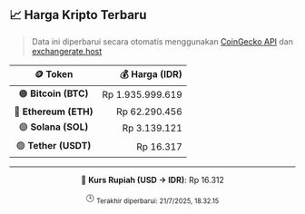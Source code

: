 

<!-- HARGA_KRIPTO -->
## 📈 Harga Kripto Terbaru

> Data ini diperbarui secara otomatis menggunakan [CoinGecko API](https://www.coingecko.com/) dan [exchangerate.host](https://exchangerate.host/)

<div align="center">

| 🪙 Token | 💰 Harga (IDR) |
|:------:|---------------:|
| 🟠 **Bitcoin (BTC)**   | Rp 1.935.999.619 |
| 🔵 **Ethereum (ETH)**  | Rp 62.290.456 |
| 🟣 **Solana (SOL)**    | Rp 3.139.121 |
| 🟢 **Tether (USDT)**   | Rp 16.317 |

---

💱 **Kurs Rupiah (USD → IDR)**: Rp 16.312

🕒 <sub>Terakhir diperbarui: 21/7/2025, 18.32.15</sub>

</div>
<!-- /HARGA_KRIPTO -->